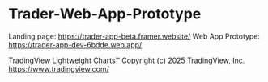 # Trader-Web-App-Prototype

Landing page: https://trader-app-beta.framer.website/
Web App Prototype: https://trader-app-dev-6bdde.web.app/

TradingView Lightweight Charts™
Copyright (с) 2025 TradingView, Inc. https://www.tradingview.com/
